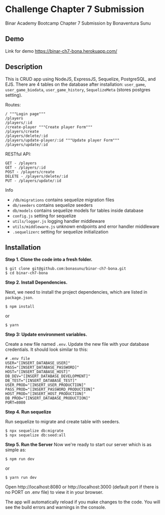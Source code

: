 # Challenge Chapter 7 Submission

Binar Academy Bootcamp Chapter 7 Submission by Bonaventura Sunu

## Demo

Link for demo
https://binar-ch7-bona.herokuapp.com/

## Description

This is CRUD app using NodeJS, ExpressJS, Sequelize, PostgreSQL, and EJS. There are 4 tables on the database after installation: `user_game`, `user_game_biodata`, `user_game_history`, `SequelizeMeta` (stores postgres setting).

Routes:

```
/ """Login page"""
/players
/players/:id
/create-player """Create player Form"""
/players/create
/players/delete/:id
/players/update-player/:id """Update player Form"""
/players/update/:id
```

RESTful API:

```
GET - /players
GET - /players/:id
POST - /players/create
DELETE - /players/delete/:id
PUT - /players/update/:id
```

Info

- `/db/migrations` contains sequelize migration files
- `db/seeders` contains sequelize seeders
- `db/models` contains sequelize models for tables inside database
- `config.js` setting for sequelize
- `utils/logger.js` logging handler middleware
- `utils/middleware.js` unknown endpoints and error handler middleware
- `.sequelizerc` setting for sequelize initialization

## Installation

**Step 1. Clone the code into a fresh folder.**

```
$ git clone git@github.com:bonasunu/binar-ch7-bona.git
$ cd binar-ch7-bona
```

**Step 2. Install Dependencies.**

Next, we need to install the project dependencies, which are listed in `package.json`.

```
$ npm install
```

or

```
$ yarn
```

**Step 3: Update environment variables.**

Create a new file named `.env`. Update the new file with your database credentials. It should look similar to this:

```
# .env file
USER="[INSERT_DATABASE_USER]"
PASS="[INSERT_DATABASE_PASSWORD]"
HOST="[INSERT_DATABASE_HOST]"
DB_DEV="[INSERT_DATABASE_DEVELOPMENT]"
DB_TEST="[INSERT_DATABASE_TEST]"
USER_PROD="[INSERT_USER_PRODUCTION]"
PASS_PROD="[INSERT_PASSWORD_PRODUCTION]"
HOST_PROD="[INSERT_HOST_PRODUCTION]"
DB_PROD="[INSERT_DATABASE_PRODUCTION]"
PORT=8080
```

**Step 4. Run sequelize**

Run sequelize to migrate and create table with seeders.

```
$ npx sequelize db:migrate
$ npx sequelize db:seed:all
```

**Step 5. Run the Server**
Now we're ready to start our server which is as simple as:

```
$ npm run dev
```

or

```
$ yarn run dev
```

Open http://localhost:8080 or http://localhost:3000 (default port if there is no PORT on .env file) to view it in your browser.

The app will automatically reload if you make changes to the code.
You will see the build errors and warnings in the console.
